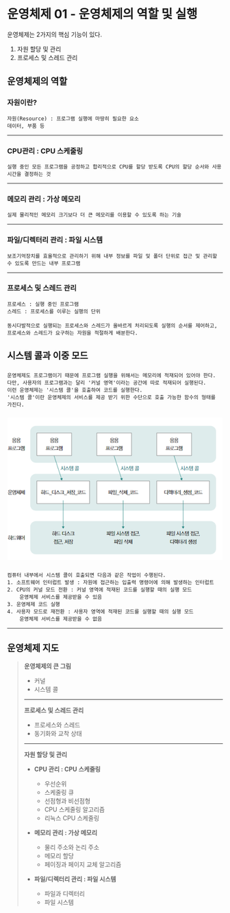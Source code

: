 # 운영체제 01 - 운영체제의 역할 및 실행

운영체제는 2가지의 핵심 기능이 있다.

1. 자원 할당 및 관리
2. 프로세스 및 스레드 관리


## 운영체제의 역할 
### 자원이란?

    자원(Resource) : 프로그램 실행에 마땅히 필요한 요소
    데이터, 부품 등

-------------------------------------
### CPU관리 : CPU 스케줄링

    실행 중인 모든 프로그램을 공정하고 합리적으로 CPU를 할당 받도록 CPU의 할당 순서와 사용 시간을 결정하는 것

-------------------------------------
### 메모리 관리 : 가상 메모리

    실제 물리적인 메모리 크기보다 더 큰 메모리를 이용할 수 있도록 하는 기술

-------------------------------------
### 파일/디렉터리 관리 : 파일 시스템

    보조기억장치를 효율적으로 관리하기 위해 내부 정보를 파일 및 폴더 단위로 접근 및 관리할 수 있도록 만드는 내부 프로그램

-------------------------------------
### 프로세스 및 스레드 관리

    프로세스 : 실행 중인 프로그램
    스레드 : 프로세스를 이루는 실행의 단위

    동시다발적으로 실행되는 프로세스와 스레드가 올바르게 처리되도록 실행의 순서를 제어하고, 프로세스와 스레드가 요구하는 자원을 적절하게 배분한다.

## 시스템 콜과 이중 모드
###
    운영체제도 프로그램이기 때문에 프로그램 실행을 위해서는 메모리에 적재되어 있어야 한다.
    다만, 사용자의 프로그램과는 달리 '커널 영역'이라는 공간에 따로 적재되어 실행된다.
    이런 운영체제는 '시스템 콜'을 호출하여 코드를 실행한다.
    '시스템 콜'이란 운영체제의 서비스를 제공 받기 위한 수단으로 호출 가능한 함수의 형태를 가진다.
###
<img src="./os01-01.png"/>

###
    컴퓨터 내부에서 시스템 콜이 호출되면 다음과 같은 작업이 수행된다.
    1. 소프트웨어 인터럽트 발생 : 자원에 접근하는 입출력 명령어에 의해 발생하는 인터럽트
    2. CPU의 커널 모드 전환 : 커널 영역에 적재된 코드를 실행할 때의 실행 모드
        운영체제 서비스를 제공받을 수 있음
    3. 운영체제 코드 실행
    4. 사용자 모드로 재전환 : 사용자 영역에 적재된 코드를 실행할 때의 실행 모드
        운영체제 서비스를 제공받을 수 없음

----------------------------------------------------
## 운영체제 지도

> **운영체제의 큰 그림**
> - 커널
> - 시스템 콜
> 
> ---
> 
> **프로세스 및 스레드 관리**
> - 프로세스와 스레드
> - 동기화와 교착 상태
> 
> ---
> 
> **자원 할당 및 관리**
> - **CPU 관리 : CPU 스케줄링**
>   - 우선순위
>   - 스케줄링 큐
>   - 선점형과 비선점형
>   - CPU 스케줄링 알고리즘
>   - 리눅스 CPU 스케줄링
> 
> - **메모리 관리 : 가상 메모리**
>   - 물리 주소와 논리 주소
>   - 메모리 할당
>   - 페이징과 페이지 교체 알고리즘
> 
> - **파일/디렉터리 관리 : 파일 시스템**
>   - 파일과 디렉터리
>   - 파일 시스템

